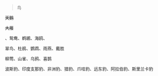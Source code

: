 



> 鸟

~~天鹅~~

~~大雁~~

、鸳鸯、鹈鹕、海鸥、

翠鸟、杜鹃、鹦鹉、雨燕、戴胜

柳莺、山雀、乌鸦、喜鹊







波斯豹、印度支那豹、非洲豹、猎豹、爪哇豹、远东豹、阿拉伯豹、斯里兰卡豹